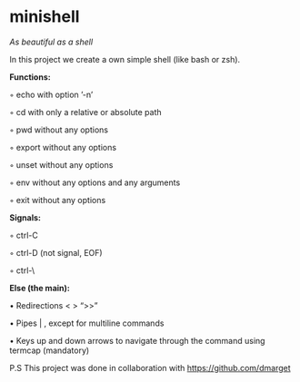 # minishell
<i>As beautiful as a shell</i>

In this project we create a own simple shell (like bash or zsh).


<b>Functions:</b>


◦ echo with option ’-n’

◦ cd with only a relative or absolute path

◦ pwd without any options

◦ export without any options

◦ unset without any options

◦ env without any options and any arguments 

◦ exit without any options

<b>Signals:</b>

◦ ctrl-C 

◦ ctrl-D (not signal, EOF)

◦ ctrl-\

<b> Else (the main): </b>

• Redirections < > “>>”

• Pipes | , except for multiline commands

• Keys up and down arrows to navigate through the command using termcap (mandatory)


P.S This project was done in collaboration with https://github.com/dmarget
